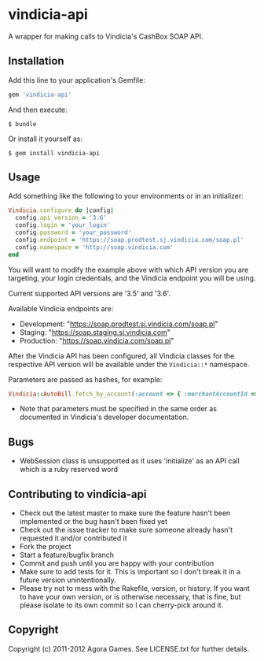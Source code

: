 # vindicia-api

A wrapper for making calls to Vindicia's CashBox SOAP API.

## Installation

Add this line to your application's Gemfile:

```ruby
gem 'vindicia-api'
```

And then execute:

```
$ bundle
```

Or install it yourself as:

```
$ gem install vindicia-api
```

## Usage

Add something like the following to your environments or in an initializer:

```ruby
Vindicia.configure do |config|
  config.api_version = '3.6'
  config.login = 'your_login'
  config.password = 'your_password' 
  config.endpoint = 'https://soap.prodtest.sj.vindicia.com/soap.pl'
  config.namespace = 'http://soap.vindicia.com'
end
```

You will want to modify the example above with which API version you are targeting, your login credentials, and the Vindicia endpoint you will be using.

Current supported API versions are '3.5' and '3.6'.

Available Vindicia endpoints are:

* Development: "https://soap.prodtest.sj.vindicia.com/soap.pl"
* Staging: "https://soap.staging.sj.vindicia.com"
* Production: "https://soap.vindicia.com/soap.pl"

After the Vindicia API has been configured, all Vindicia classes for the respective API version will be available under the `Vindicia::*` namespace.

Parameters are passed as hashes, for example:

```ruby
Vindicia::AutoBill.fetch_by_account(:account => { :merchantAccountId => id }
```

* Note that parameters must be specified in the same order as documented in Vindicia's developer documentation.

## Bugs

* WebSession class is unsupported as it uses 'initialize' as an API call which is a ruby reserved word

## Contributing to vindicia-api
 
* Check out the latest master to make sure the feature hasn't been implemented or the bug hasn't been fixed yet
* Check out the issue tracker to make sure someone already hasn't requested it and/or contributed it
* Fork the project
* Start a feature/bugfix branch
* Commit and push until you are happy with your contribution
* Make sure to add tests for it. This is important so I don't break it in a future version unintentionally.
* Please try not to mess with the Rakefile, version, or history. If you want to have your own version, or is otherwise necessary, that is fine, but please isolate to its own commit so I can cherry-pick around it.

## Copyright

Copyright (c) 2011-2012 Agora Games. See LICENSE.txt for further details.
